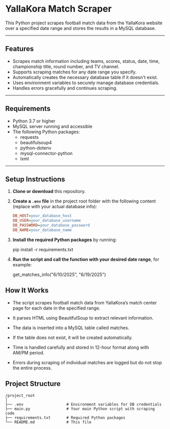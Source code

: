 # YallaKora Match Scraper

This Python project scrapes football match data from the YallaKora website over a specified date range and stores the results in a MySQL database.

---

## Features

- Scrapes match information including teams, scores, status, date, time, championship title, round number, and TV channel.
- Supports scraping matches for any date range you specify.
- Automatically creates the necessary database table if it doesn't exist.
- Uses environment variables to securely manage database credentials.
- Handles errors gracefully and continues scraping.

---

## Requirements

- Python 3.7 or higher
- MySQL server running and accessible
- The following Python packages:
  - requests
  - beautifulsoup4
  - python-dotenv
  - mysql-connector-python
  - lxml

---

## Setup Instructions

1. **Clone or download** this repository.

2. **Create a `.env` file** in the project root folder with the following content (replace with your actual database info):

   ```ini
   DB_HOST=your_database_host
   DB_USER=your_database_username
   DB_PASSWORD=your_database_password
   DB_NAME=your_database_name
3. **Install the required Python packages** by running:

   pip install -r requirements.txt

4. **Run the script and call the function with your desired date range**, for example:

    get_matches_info("6/10/2025", "6/19/2025")


## How It Works
- The script scrapes football match data from YallaKora’s match center page for each date in the specified range.

- It parses HTML using BeautifulSoup to extract relevant information.

- The data is inserted into a MySQL table called matches.

- If the table does not exist, it will be created automatically.

- Time is handled carefully and stored in 12-hour format along with AM/PM period.

- Errors during scraping of individual matches are logged but do not stop the entire process.

## Project Structure
```
/project_root
│
├── .env                   # Environment variables for DB credentials
├── main.py                # Your main Python script with scraping code
├── requirements.txt       # Required Python packages
└── README.md              # This file
